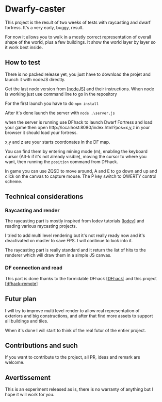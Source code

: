 # Dwarfy-caster

This project is the result of two weeks of tests with raycasting and dwarf fortress.
It's a very early, buggy, result.

For now it allows you to walk in a mostly correct representation of overall shape of the world, plus a few buildings.
It show the world layer by layer so it work best inside.

## How to test

There is no packed release yet, you just have to download the projet and launch it with nodeJS directly.

Get the last node version from [[nodeJS](https://nodejs.org/en)] and their instructions. 
When node is working just use command line to go in the repository 

For the first launch you have to do 
``npm install``


After it's done launch the server with
``node .\server.js``


when the server is running use DFhack to launch Dwarf Fortress and load your game then open
http://localhost:8080/index.html?pos=x,y,z
in your browser it should load your fortress.

x,y and z are your starts coordonates in the DF map. 

You can find them by entering mining mode (m), enabling the keyboard cursor (Alt-k if it's not already visible), moving the cursor to where you want, then running the `position` command from DFhack.


In game you can use ZQSD to move around, A and E to go down and up and click on the canvas to capture mouse.
The P key switch to QWERTY control scheme.


## Technical considerations

### Raycasting and render
The raycasting part is mostly inspired from lodev tutorials [[lodev](https://lodev.org/cgtutor/raycasting.html)] and reading various raycasting projects.

I tried to add multi level rendering but it's not really ready now and it's deactivated on master to save FPS. I will continue to look into it.

The raycasting part is really standard and it return the list of hits to the renderer which will draw them in a simple JS canvas.

### DF connection and read
This part is done thanks to the formidable DFhack [[DFhack](https://docs.dfhack.org/en/stable/)] and this project [[dfhack-remote](https://github.com/alexchandel/dfhack-remote)] 

## Futur plan
I will try to improve multi level render to allow real representation of exteriors and big constructions, and after that find more assets to support all buildings and tiles.

When it's done I will start to think of the real futur of the entier project.

## Contributions and such
If you want to contribute to the project, all PR, ideas and remark are welcome.

## Avertissement
This is an experiment released as is, there is no warranty of anything but I hope it will work for you.